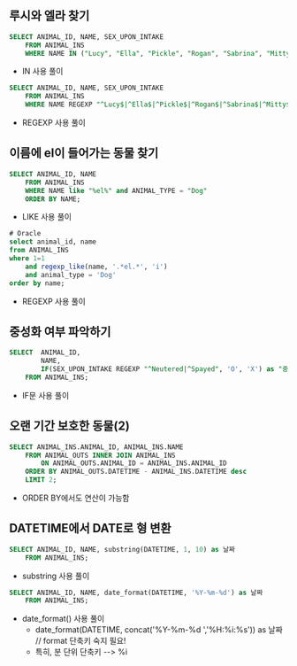 ## 루시와 엘라 찾기
```sql
SELECT ANIMAL_ID, NAME, SEX_UPON_INTAKE
    FROM ANIMAL_INS
    WHERE NAME IN ("Lucy", "Ella", "Pickle", "Rogan", "Sabrina", "Mitty");
```
* IN 사용 풀이

```sql
SELECT ANIMAL_ID, NAME, SEX_UPON_INTAKE
    FROM ANIMAL_INS
    WHERE NAME REGEXP "^Lucy$|^Ella$|^Pickle$|^Rogan$|^Sabrina$|^Mitty$";
```
* REGEXP 사용 풀이

## 이름에 el이 들어가는 동물 찾기
```sql
SELECT ANIMAL_ID, NAME
    FROM ANIMAL_INS
    WHERE NAME like "%el%" and ANIMAL_TYPE = "Dog"
    ORDER BY NAME;
```
* LIKE 사용 풀이

```sql
# Oracle 
select animal_id, name
from ANIMAL_INS
where 1=1
    and regexp_like(name, '.*el.*', 'i')
    and animal_type = 'Dog'
order by name;
```
* REGEXP 사용 풀이

## 중성화 여부 파악하기

```sql
SELECT  ANIMAL_ID, 
        NAME, 
        IF(SEX_UPON_INTAKE REGEXP "^Neutered|^Spayed", 'O', 'X') as "중성화"
    FROM ANIMAL_INS;
```
* IF문 사용 풀이


## 오랜 기간 보호한 동물(2)

```sql
SELECT ANIMAL_INS.ANIMAL_ID, ANIMAL_INS.NAME
    FROM ANIMAL_OUTS INNER JOIN ANIMAL_INS
        ON ANIMAL_OUTS.ANIMAL_ID = ANIMAL_INS.ANIMAL_ID
    ORDER BY ANIMAL_OUTS.DATETIME - ANIMAL_INS.DATETIME desc
    LIMIT 2;
```
* ORDER BY에서도 연산이 가능함

## DATETIME에서 DATE로 형 변환
```sql
SELECT ANIMAL_ID, NAME, substring(DATETIME, 1, 10) as 날짜
    FROM ANIMAL_INS;
```
* substring 사용 풀이

```sql
SELECT ANIMAL_ID, NAME, date_format(DATETIME, '%Y-%m-%d') as 날짜
    FROM ANIMAL_INS;
```
* date_format() 사용 풀이
    * date_format(DATETIME, concat('%Y-%m-%d ','%H:%i:%s')) as 날짜 // format 단축키 숙지 필요! 
    * 특히, 분 단위 단축키 --> %i
